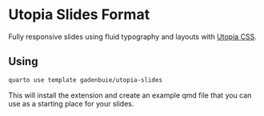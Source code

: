 # Utopia Slides Format

Fully responsive slides using fluid typography and layouts with [Utopia CSS](https://utopia.fyi/).

## Using

```bash
quarto use template gadenbuie/utopia-slides
```

This will install the extension and create an example qmd file that you can use as a starting place for your slides.
